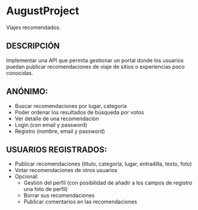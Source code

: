 # AugustProject
Viajes recomendados.

## DESCRIPCIÓN
Implementar una API que permita gestionar un portal donde los usuarios puedan publicar recomendaciones de viaje de sitios o experiencias poco conocidas.

## ANÓNIMO:
- Buscar recomendaciones por lugar, categoría
- Poder ordenar los resultados de búsqueda por votos
- Ver detalle de una recomendación
- Login (con email y password)
- Registro (nombre, email y password)

## USUARIOS REGISTRADOS:
- Publicar recomendaciones (título, categoría, lugar, entradilla, texto, foto)
- Votar recomendaciones de otros usuarios
- Opcional:
    - Gestión del perfil (con posibilidad de añadir a los campos de registro una foto de perfil)
    - Borrar sus recomendaciones
    - Publicar comentarios en las recomendaciones
